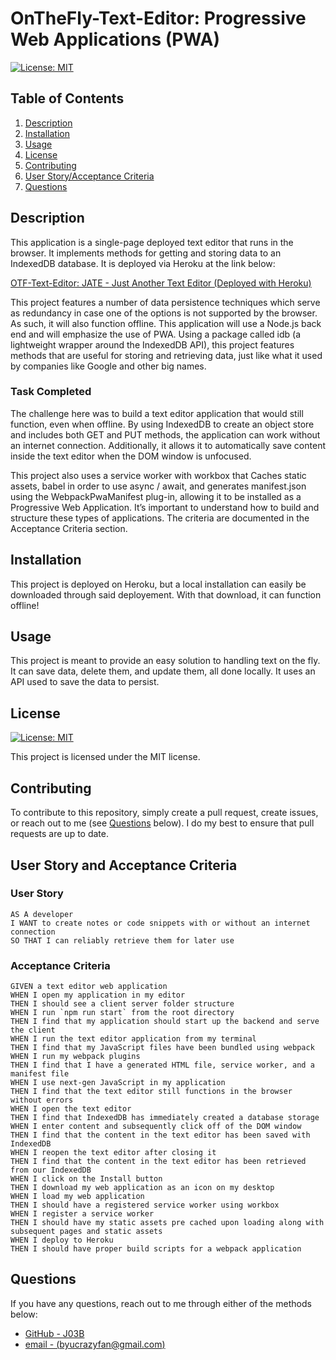 # OnTheFly-Text-Editor: Progressive Web Applications (PWA)

[![License: MIT](https://img.shields.io/badge/License-MIT-yellow.svg)](https://opensource.org/licenses/MIT)

## Table of Contents

1. [Description](#description)
2. [Installation](#installation)
3. [Usage](#usage)
4. [License](#license)
5. [Contributing](#contributing)
6. [User Story/Acceptance Criteria](#user-story-and-acceptance-criteria)
7. [Questions](#questions)

## Description

This application is a single-page deployed text editor that runs in the browser. It implements methods for getting and storing data to an IndexedDB database. It is deployed via Heroku at the link below:

[OTF-Text-Editor: JATE - Just Another Text Editor (Deployed with Heroku)](https://otf-text-editor.herokuapp.com/)

This project features a number of data persistence techniques which serve as redundancy in case one of the options is not supported by the browser. As such, it will also function offline. This application will use a Node.js back end and will emphasize the use of PWA. Using a package called idb (a lightweight wrapper around the IndexedDB API), this project features methods that are useful for storing and retrieving data, just like what it used by companies like Google and other big names. 

### Task Completed

The challenge here was to build a text editor application that would still function, even when offline. By using IndexedDB to create an object store and includes both GET and PUT methods, the application can work without an internet connection. Additionally, it allows it to automatically save content inside the text editor when the DOM window is unfocused. 

This project also uses a service worker with workbox that Caches static assets, babel in order to use async / await, and generates manifest.json using the WebpackPwaManifest plug-in, allowing it to be installed as a Progressive Web Application. It’s important to understand how to build and structure these types of applications. The criteria are documented in the Acceptance Criteria section. 

## Installation

This project is deployed on Heroku, but a local installation can easily be downloaded through said deployement. With that download, it can function offline!

## Usage

This project is meant to provide an easy solution to handling text on the fly. It can save data, delete them, and update them, all done locally. It uses an API used to save the data to persist. 

## License

[![License: MIT](https://img.shields.io/badge/License-MIT-yellow.svg)](https://opensource.org/licenses/MIT)

This project is licensed under the MIT license.

## Contributing

To contribute to this repository, simply create a pull request, create issues, or reach out to me (see [Questions](#questions) below). I do my best to ensure that pull requests are up to date. 

## User Story and Acceptance Criteria

### User Story
```
AS A developer
I WANT to create notes or code snippets with or without an internet connection
SO THAT I can reliably retrieve them for later use
```

### Acceptance Criteria
```
GIVEN a text editor web application
WHEN I open my application in my editor
THEN I should see a client server folder structure
WHEN I run `npm run start` from the root directory
THEN I find that my application should start up the backend and serve the client
WHEN I run the text editor application from my terminal
THEN I find that my JavaScript files have been bundled using webpack
WHEN I run my webpack plugins
THEN I find that I have a generated HTML file, service worker, and a manifest file
WHEN I use next-gen JavaScript in my application
THEN I find that the text editor still functions in the browser without errors
WHEN I open the text editor
THEN I find that IndexedDB has immediately created a database storage
WHEN I enter content and subsequently click off of the DOM window
THEN I find that the content in the text editor has been saved with IndexedDB
WHEN I reopen the text editor after closing it
THEN I find that the content in the text editor has been retrieved from our IndexedDB
WHEN I click on the Install button
THEN I download my web application as an icon on my desktop
WHEN I load my web application
THEN I should have a registered service worker using workbox
WHEN I register a service worker
THEN I should have my static assets pre cached upon loading along with subsequent pages and static assets
WHEN I deploy to Heroku
THEN I should have proper build scripts for a webpack application
```
## Questions

If you have any questions, reach out to me through either of the methods below:
- [GitHub - J03B](https://github.com/J03B/)
- [email - (byucrazyfan@gmail.com)](mailto:byucrazyfan@gmail.com)

